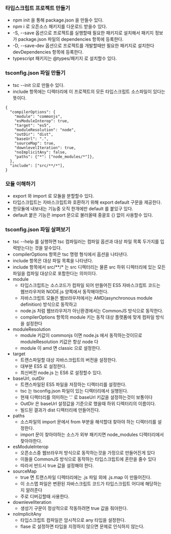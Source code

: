
### 타입스크립트 프로젝트 만들기

* npm init 을 통해 package.json 을 만들수 있다.
* npm i 로 오픈소스 패키지를 다운로드 받을수 있다.
* -S, --save 옵션으로 프로젝트를 실행할때 필요한 패키지로 설치해서 패키지 정보가 package.json 파일의 dependencies 항목에 등록한다.
* -D, --save-dev 옵션으로 프로젝트를 개발할때만 필요한 패키지로 설치한다 devDependencies 항목에 등록한다.
* typescript 패키지는 @types/패키지 로 설치할수 있다.

### tsconfig.json 파일 만들기

* tsc --init 으로 만들수 있다.
* include 항목에는 디렉터리에 이 프로젝트의 모든 타입스크립트 소스파일이 있다는뜻이다.
```
{
  "compilerOptions": {
    "module": "commonjs",
    "esModuleInterop": true,
    "target": "es5",
    "moduleResolution": "node",
    "outDir": "dist",
    "baseUrl": ".",
    "sourceMap": true,
    "downlevelIteration": true,
    "noImplicitAny": false,
    "paths": {"*": ["node_modules/*"]},
  },
  "include": ["src/**/*"],
}
```

### 모듈 이해하기

* export 와 import 로 모듈을 분할할수 있다.
* 타입스크립트는 자바스크립트와 호환하기 위해 export default 구문을 제공한다.
* 한모듈에 내보내는 기능중 오직 한개에만 default 를 붙있구 있다.
* default 붙은 기능은 import 문으로 불러올때  중괄호 {} 없이 사용할수 있다.

### tsconfig.json 파일 살펴보기

* tsc --help 를 실행하면 tsc 컴파일러는 컴파일 옵션과 대상 파일 목록 두가지를 입력받는다는 것을 알수있다.
* compilerOptions 항목은 tsc 명령 형식에서 옵션을 나타낸다.
* include 항목은 대상 파일 목록을 나타낸다.
* include 항목에서 src/**/* 는 src 디렉터리는 물론 src 하위 디렉터리에 있는 모든 파일을 컴파일 대상으로 포함한다는 의미이다.
* module
  * 타입스크립트는 소스코드가 컴파일 되어 만들어진 ES5 자바스크립트 코드는 웹브라우저와 NODE.js 양쪽에서 동작해야한다.
  * 자바스크립트 모듈은 웹브라우저에서는 AMD(asynchronous module definition) 방식으로 동작하고
  * node.js 처럼 웹브라우저가 아닌환경에서는 CommonJS 방식으로 동작한다.
  * compilerOptions 항목의 module 키는 동작 대상 플랫폼에 맞게 컴파일 방식을 설정한다
* moduleResolution 
  * module 키값이 commonjs 이면 node.js 에서 동작하는것이므로  moduleResolution 키값은 항상 node 다
  * module 이 amd 면 classic 으로 설정한다.
* target
  * 트랜스파일할 대상 자바스크립트의 버전을 설정한다.
  * 대부분 ES5 로 설정한다.
  * 최신버전 node.js 는 ES6 로 설정할수 있다.
* baseUrl, outDir
  * 트랜스파일된 ES5 파일을 저장하는 디렉터리를 설정한다.
  * tsc 는 tsconfig.json 파일이 있는 디렉터리에서 실행된다.
  * 현재 디렉터리를 의미하는 '.' 로 baseUrl 키값을 설정하는것이 보통이다
  * OutDir 은 baseUrl 설정값을 기준으로 했을때 하위 디렉터리의 이름이다.
  * 빌드된 결과가 dist 디렉터리에 만들어진다.
* paths
  * 소스파일의 import 문에서 from 부분을 해석할대 찾아야 하는 디렉터리를 설정한다.
  * import 문이 찾아야하는 소스가 외부 패키지면 node_modules 디렉터리에서 찾아야한다.
* esModuleInterop
  * 오픈소스중 웹브라우저 방식으로 동작하는것을 가정으로 만들어진게 있다
  * 이들을 CommonJS 방식으로 동작하는 타입스크립트에 혼란을 줄수 있다
  * 따라서 반드시 true 값을 설정해야 한다.
* sourceMap
  * true 면 트랜스파일 디렉터리에는 .js  파일 외에 .js.map 이 만들어진다.
  * 이 소스맵 파일은 변환된 자바스크립트 코드가 타입스크립트 어디에 해당하는지 알려준다
  * 주로 디버깅할때 사용한다.
* downlevellteration
  * 생성기 구문이 정상적으로 작동하려면 true 값을 줘야한다.
* nolmplicitAny
  * 타입스크립트 컴파일은 암시적으로 any 타입을 설정한다.
  * flase 로 설정하면 타입을 지정하지 않으면 문제로 인식하지 않는다.